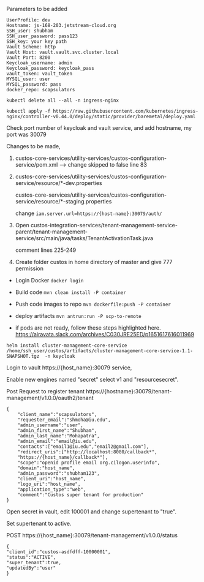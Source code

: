 Parameters to be added

```
UserProfile: dev
Hostname: js-168-203.jetstream-cloud.org
SSH_user: shubham
SSH_user_password: pass123
SSH_key: your key path
Vault Scheme: http
Vault Host: vault.vault.svc.cluster.local
Vault Port: 8200
Keycloak_username: admin 
Keycloak_password: keycloak_pass
vault_token: vault_token
MYSQL_user: user
MYSQL_password: pass
docker_repo: scapsulators
```
 `kubectl delete all --all -n ingress-nginx`  
   
 `kubectl apply -f https://raw.githubusercontent.com/kubernetes/ingress-nginx/controller-v0.44.0/deploy/static/provider/baremetal/deploy.yaml`
 

 
 Check port number of keycloak and vault service, and add hostname, my port was 30079


Changes to be made, 

1. custos-core-services/utility-services/custos-configuration-service/pom.xml --> change skipped to false line 83

2. custos-core-services/utility-services/custos-configuration-service/resource/*-dev.properties 

   custos-core-services/utility-services/custos-configuration-service/resource/*-staging.properties 

   change `iam.server.url=https://{host-name}:30079/auth/`

3. Open custos-integration-services/tenant-management-service-parent/tenant-management-service/src/main/java/tasks/TenantActivationTask.java

   comment lines 225-249
   
 4. Create folder custos in home directory of master and give 777 permission

- Login Docker
   `docker login`

-  Build code
    `mvn clean install -P container`

- Push code images to repo
   `mvn dockerfile:push -P container`

-  deploy artifacts
   `mvn antrun:run -P scp-to-remote`
   
- if pods are not ready, follow these steps highlighted here. 
   https://airavata.slack.com/archives/C030JRE25ED/p1651617616011969
   
 `helm install cluster-management-core-service /home/ssh_user/custos/artifacts/cluster-management-core-service-1.1-SNAPSHOT.tgz  -n keycloak`
   

 Login to vault  https://{host_name}:30079 service, 
 
 Enable new engines named "secret" select v1 and "resourcesecret". 
 
Post Request to register tenant
https://{hostname}:30079/tenant-management/v1.0.0/oauth2/tenant

```
{
    "client_name":"scapsulators",
    "requester_email":"shmoha@iu.edu",
    "admin_username":"user",
    "admin_first_name":"Shubham",
    "admin_last_name":"Mohapatra",
    "admin_email":"email@iu.edu",
    "contacts":["email1@iu.edu","email2@gmail.com"],
    "redirect_uris":["http://localhost:8080/callback*",
    "https://{host_name}/callback*"],
    "scope":"openid profile email org.cilogon.userinfo",
    "domain":"host_name",
    "admin_password":"shubham123",
    "client_uri":"host_name",
    "logo_uri":"host_name",
    "application_type":"web",
    "comment":"Custos super tenant for production"
}
```

Open secret in vault, edit 100001 and change supertenant to "true".

Set supertenant to active. 

POST https://{host_name}:30079/tenant-management/v1.0.0/status

```
{
"client_id":"custos-asdfdff-10000001",
"status":"ACTIVE",
"super_tenant":true,
"updatedBy":"user"
}

```







